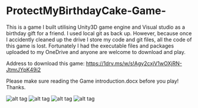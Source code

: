 # ProtectMyBirthdayCake-Game-

This is a game I built utilising Unity3D game engine and Visual studio as a birthday gift for a friend. I used local git as back up. However, because once I accidently cleaned up the drive I store my code and git files, all the code of this game is lost. Fortunately I had the executable files and packages uploaded to my OneDrive and anyone are welcome to download and play.

Address to download this game: https://1drv.ms/w/s!Agy2cxjV1wOXjRN-JtmrJYpK49i2

Please make sure reading the Game introduction.docx before you play! Thanks.

![alt tag](https://raw.githubusercontent.com/sliu353/ProtectMyBirthdayCake-Game-/master/screenshot3.PNG)
![alt tag](https://raw.githubusercontent.com/sliu353/ProtectMyBirthdayCake-Game-/master/screenshot3.PNG)
![alt tag](https://raw.githubusercontent.com/sliu353/ProtectMyBirthdayCake-Game-/master/screenshot3.PNG)
![alt tag](https://raw.githubusercontent.com/sliu353/ProtectMyBirthdayCake-Game-/master/screenshot3.PNG)
